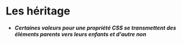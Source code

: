 # Les héritage 

- ***Certaines valeurs pour une propriété CSS se transmettent des éléments parents vers leurs enfants et d'autre non*** 